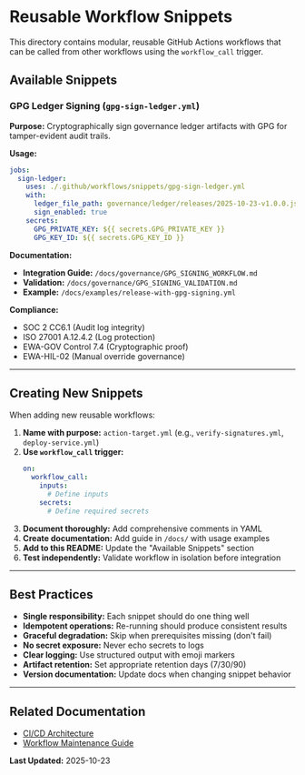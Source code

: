 # Reusable Workflow Snippets

This directory contains modular, reusable GitHub Actions workflows that can be called from other workflows using the `workflow_call` trigger.

## Available Snippets

### GPG Ledger Signing (`gpg-sign-ledger.yml`)

**Purpose:** Cryptographically sign governance ledger artifacts with GPG for tamper-evident audit trails.

**Usage:**

```yaml
jobs:
  sign-ledger:
    uses: ./.github/workflows/snippets/gpg-sign-ledger.yml
    with:
      ledger_file_path: governance/ledger/releases/2025-10-23-v1.0.0.json
      sign_enabled: true
    secrets:
      GPG_PRIVATE_KEY: ${{ secrets.GPG_PRIVATE_KEY }}
      GPG_KEY_ID: ${{ secrets.GPG_KEY_ID }}
```

**Documentation:**

- **Integration Guide:** `/docs/governance/GPG_SIGNING_WORKFLOW.md`
- **Validation:** `/docs/governance/GPG_SIGNING_VALIDATION.md`
- **Example:** `/docs/examples/release-with-gpg-signing.yml`

**Compliance:**

- SOC 2 CC6.1 (Audit log integrity)
- ISO 27001 A.12.4.2 (Log protection)
- EWA-GOV Control 7.4 (Cryptographic proof)
- EWA-HIL-02 (Manual override governance)

---

## Creating New Snippets

When adding new reusable workflows:

1. **Name with purpose:** `action-target.yml` (e.g., `verify-signatures.yml`, `deploy-service.yml`)
2. **Use `workflow_call` trigger:**
   ```yaml
   on:
     workflow_call:
       inputs:
         # Define inputs
       secrets:
         # Define required secrets
   ```
3. **Document thoroughly:** Add comprehensive comments in YAML
4. **Create documentation:** Add guide in `/docs/` with usage examples
5. **Add to this README:** Update the "Available Snippets" section
6. **Test independently:** Validate workflow in isolation before integration

---

## Best Practices

- **Single responsibility:** Each snippet should do one thing well
- **Idempotent operations:** Re-running should produce consistent results
- **Graceful degradation:** Skip when prerequisites missing (don't fail)
- **No secret exposure:** Never echo secrets to logs
- **Clear logging:** Use structured output with emoji markers
- **Artifact retention:** Set appropriate retention days (7/30/90)
- **Version documentation:** Update docs when changing snippet behavior

---

## Related Documentation

- [CI/CD Architecture](../../docs/CICD_GPG_LEDGER_INTEGRATION.md)
- [Workflow Maintenance Guide](../../docs/CI_WORKFLOW_MAINTENANCE_GUIDE.md)

**Last Updated:** 2025-10-23
